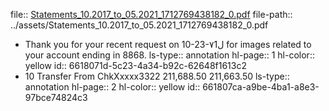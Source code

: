 file:: [Statements_10.2017_to_05.2021_1712769438182_0.pdf](../assets/Statements_10.2017_to_05.2021_1712769438182_0.pdf)
file-path:: ../assets/Statements_10.2017_to_05.2021_1712769438182_0.pdf

- Thank you for your recent request on 10-23-٧1ل for images related to your account ending in 8868.
  ls-type:: annotation
  hl-page:: 1
  hl-color:: yellow
  id:: 6618071d-5c23-4a34-b92c-62648f1613c2
- 10 Transfer From ChkXxxxx3322 211,688.50 211,663.50
  ls-type:: annotation
  hl-page:: 2
  hl-color:: yellow
  id:: 661807ca-a9be-4ba1-a8e3-97bce74824c3